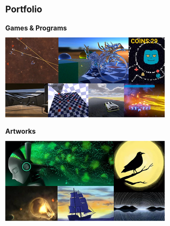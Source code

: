 # Portfolio

## Games & Programs

![Alt text](games_projects.jpg)

## Artworks

![Alt text](arts.jpg)

